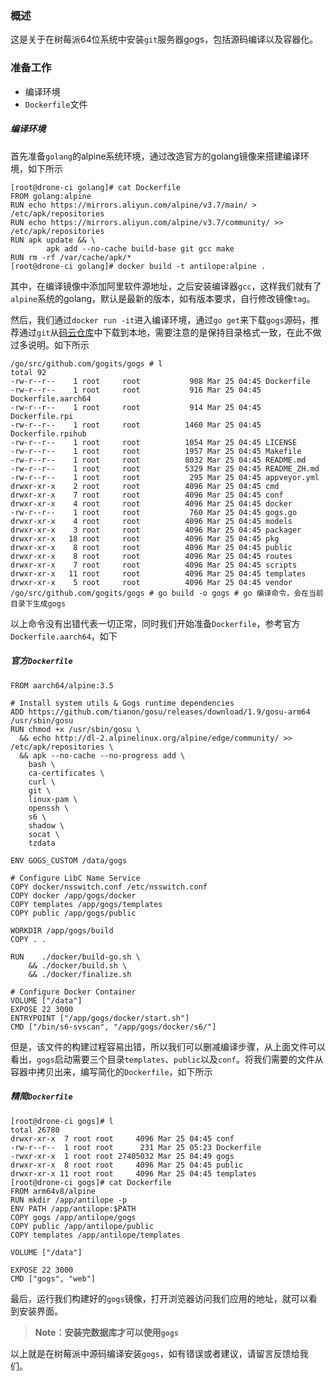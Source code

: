 ### 概述

这是关于在树莓派64位系统中安装`git`服务器gogs，包括源码编译以及容器化。

### 准备工作

* 编译环境
* `Dockerfile`文件

##### 编译环境

首先准备`golang`的alpine系统环境，通过改造官方的golang镜像来搭建编译环境，如下所示

```shell
[root@drone-ci golang]# cat Dockerfile
FROM golang:alpine
RUN echo https://mirrors.aliyun.com/alpine/v3.7/main/ > /etc/apk/repositories
RUN echo https://mirrors.aliyun.com/alpine/v3.7/community/ >> /etc/apk/repositories
RUN apk update && \
        apk add --no-cache build-base git gcc make
RUN rm -rf /var/cache/apk/*
[root@drone-ci golang]# docker build -t antilope:alpine .
```

其中，在编译镜像中添加阿里软件源地址，之后安装编译器`gcc`，这样我们就有了`alpine`系统的golang，默认是最新的版本，如有版本要求，自行修改镜像`tag`。

然后，我们通过`docker run -it`进入编译环境，通过`go get`来下载`gogs`源码，推荐通过`git`从[码云仓库](https://gitee.com/Unknown/gogs)中下载到本地，需要注意的是保持目录格式一致，在此不做过多说明。如下所示

```shell
/go/src/github.com/gogits/gogs # l
total 92
-rw-r--r--    1 root     root           908 Mar 25 04:45 Dockerfile
-rw-r--r--    1 root     root           916 Mar 25 04:45 Dockerfile.aarch64
-rw-r--r--    1 root     root           914 Mar 25 04:45 Dockerfile.rpi
-rw-r--r--    1 root     root          1460 Mar 25 04:45 Dockerfile.rpihub
-rw-r--r--    1 root     root          1054 Mar 25 04:45 LICENSE
-rw-r--r--    1 root     root          1957 Mar 25 04:45 Makefile
-rw-r--r--    1 root     root          8032 Mar 25 04:45 README.md
-rw-r--r--    1 root     root          5329 Mar 25 04:45 README_ZH.md
-rw-r--r--    1 root     root           295 Mar 25 04:45 appveyor.yml
drwxr-xr-x    2 root     root          4096 Mar 25 04:45 cmd
drwxr-xr-x    7 root     root          4096 Mar 25 04:45 conf
drwxr-xr-x    4 root     root          4096 Mar 25 04:45 docker
-rw-r--r--    1 root     root           760 Mar 25 04:45 gogs.go
drwxr-xr-x    4 root     root          4096 Mar 25 04:45 models
drwxr-xr-x    3 root     root          4096 Mar 25 04:45 packager
drwxr-xr-x   18 root     root          4096 Mar 25 04:45 pkg
drwxr-xr-x    8 root     root          4096 Mar 25 04:45 public
drwxr-xr-x    8 root     root          4096 Mar 25 04:45 routes
drwxr-xr-x    7 root     root          4096 Mar 25 04:45 scripts
drwxr-xr-x   11 root     root          4096 Mar 25 04:45 templates
drwxr-xr-x    5 root     root          4096 Mar 25 04:45 vendor
/go/src/github.com/gogits/gogs # go build -o gogs # go 编译命令，会在当前目录下生成gogs
```

以上命令没有出错代表一切正常，同时我们开始准备`Dockerfile`，参考官方`Dockerfile.aarch64`，如下

##### 官方`Dockerfile`

```shell
FROM aarch64/alpine:3.5

# Install system utils & Gogs runtime dependencies
ADD https://github.com/tianon/gosu/releases/download/1.9/gosu-arm64 /usr/sbin/gosu
RUN chmod +x /usr/sbin/gosu \
  && echo http://dl-2.alpinelinux.org/alpine/edge/community/ >> /etc/apk/repositories \
  && apk --no-cache --no-progress add \
    bash \
    ca-certificates \
    curl \
    git \
    linux-pam \
    openssh \
    s6 \
    shadow \
    socat \
    tzdata

ENV GOGS_CUSTOM /data/gogs

# Configure LibC Name Service
COPY docker/nsswitch.conf /etc/nsswitch.conf
COPY docker /app/gogs/docker
COPY templates /app/gogs/templates
COPY public /app/gogs/public

WORKDIR /app/gogs/build
COPY . .

RUN    ./docker/build-go.sh \
    && ./docker/build.sh \
    && ./docker/finalize.sh

# Configure Docker Container
VOLUME ["/data"]
EXPOSE 22 3000
ENTRYPOINT ["/app/gogs/docker/start.sh"]
CMD ["/bin/s6-svscan", "/app/gogs/docker/s6/"]
```

但是，该文件的构建过程容易出错，所以我们可以删减编译步骤，从上面文件可以看出，`gogs`启动需要三个目录`templates`、`public`以及`conf`。将我们需要的文件从容器中拷贝出来，编写简化的`Dockerfile`，如下所示

##### 精简`Dockerfile`

```shell
[root@drone-ci gogs]# l
total 26780
drwxr-xr-x  7 root root     4096 Mar 25 04:45 conf
-rw-r--r--  1 root root      231 Mar 25 05:23 Dockerfile
-rwxr-xr-x  1 root root 27405032 Mar 25 04:49 gogs
drwxr-xr-x  8 root root     4096 Mar 25 04:45 public
drwxr-xr-x 11 root root     4096 Mar 25 04:45 templates
[root@drone-ci gogs]# cat Dockerfile
FROM arm64v8/alpine
RUN mkdir /app/antilope -p
ENV PATH /app/antilope:$PATH
COPY gogs /app/antilope/gogs
COPY public /app/antilope/public
COPY templates /app/antilope/templates

VOLUME ["/data"]

EXPOSE 22 3000
CMD ["gogs", "web"]
```

最后，运行我们构建好的`gogs`镜像，打开浏览器访问我们应用的地址，就可以看到安装界面。

> **Note：安装完数据库才可以使用`gogs`**

以上就是在树莓派中源码编译安装`gogs`，如有错误或者建议，请留言反馈给我们。